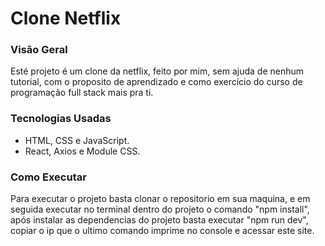 # Clone Netflix
### Visão Geral
Esté projeto é um clone da netflix, feito por mim, sem ajuda de nenhum tutorial, com o proposito de aprendizado e como exercício do curso de programação full stack mais pra ti.
### Tecnologias Usadas
- HTML, CSS e JavaScript.
- React, Axios e Module CSS.
### Como Executar
Para executar o projeto basta clonar o repositorio em sua maquina, e em seguida executar no terminal dentro do projeto o comando "npm install", após instalar as dependencias do projeto basta executar "npm run dev", copiar o ip que o ultimo comando imprime no console e acessar este site.
